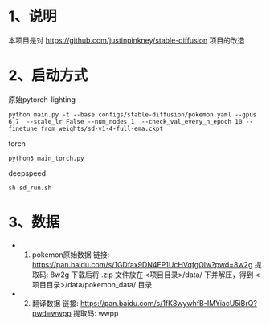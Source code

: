 # 1、说明
本项目是对 https://github.com/justinpinkney/stable-diffusion 项目的改造

# 2、启动方式

原始pytorch-lighting
```
python main.py -t --base configs/stable-diffusion/pokemon.yaml --gpus 6,7  --scale_lr False --num_nodes 1  --check_val_every_n_epoch 10 --finetune_from weights/sd-v1-4-full-ema.ckpt
```

torch
```
python3 main_torch.py
```

deepspeed
```
sh sd_run.sh
```

# 3、数据
* 1) pokemon原始数据
链接: https://pan.baidu.com/s/1GDfax9DN4FP1UcHVqfgOlw?pwd=8w2g 提取码: 8w2g 
下载后将 .zip 文件放在 <项目目录>/data/ 下并解压，得到 <项目目录>/data/pokemon_data/ 目录

* 2) 翻译数据
链接: https://pan.baidu.com/s/1fK8wywhfB-IMYiacU5iBrQ?pwd=wwpp 提取码: wwpp
